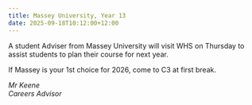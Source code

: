 ```yaml
---
title: Massey University, Year 13
date: 2025-09-18T10:12:00+12:00
---
```

A student Adviser from Massey University will visit WHS on Thursday to assist students to plan their course for next year.  

If Massey is your 1st choice for 2026, come to C3 at first break.  

*Mr Keene  
Careers Advisor*
